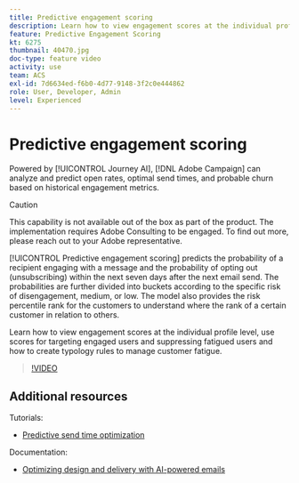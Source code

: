 ```yaml
---
title: Predictive engagement scoring
description: Learn how to view engagement scores at the individual profile level, use scores for targeting engaged users and suppressing fatigued users and how to create typology rules to manage customer fatigue.
feature: Predictive Engagement Scoring
kt: 6275
thumbnail: 40470.jpg
doc-type: feature video
activity: use
team: ACS
exl-id: 7d6634ed-f6b0-4d77-9148-3f2c0e444862
role: User, Developer, Admin
level: Experienced
---
```

# Predictive engagement scoring

Powered by [!UICONTROL Journey AI], [!DNL Adobe Campaign] can analyze and predict open rates, optimal send times, and probable churn based on historical engagement metrics.

>[!CAUTION]
>This capability is not available out of the box as part of the product. The implementation requires Adobe Consulting to be engaged. To find out more, please reach out to your Adobe representative.

[!UICONTROL Predictive engagement scoring] predicts the probability of a recipient engaging with a message and the probability of opting out (unsubscribing) within the next seven days after the next email send. The probabilities are further divided into buckets according to the specific risk of disengagement, medium, or low. The model also provides the risk percentile rank for the customers to understand where the rank of a certain customer in relation to others.

Learn how to view engagement scores at the individual profile level, use scores for targeting engaged users and suppressing fatigued users and how to create typology rules to manage customer fatigue.

>[!VIDEO](https://video.tv.adobe.com/v/40470?quality=12)

## Additional resources

Tutorials:

* [Predictive send time optimization](predictive-send-time-optimization.md)
  
Documentation:

* [Optimizing design and delivery with AI-powered emails](https://experienceleague.adobe.com/docs/campaign-standard/using/testing-and-sending/preparing-and-testing-messages/predictive.html?lang=en)
